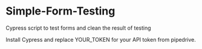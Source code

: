 # Simple-Form-Testing
Cypress script to test forms and clean the result of testing

Install Cypress and replace YOUR_TOKEN for your API token from pipedrive.

